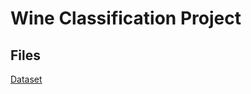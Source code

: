 # Wine Classification Project

## Files
[Dataset](eliraffo.github.io/WineClassification/winequality.xlsx)
